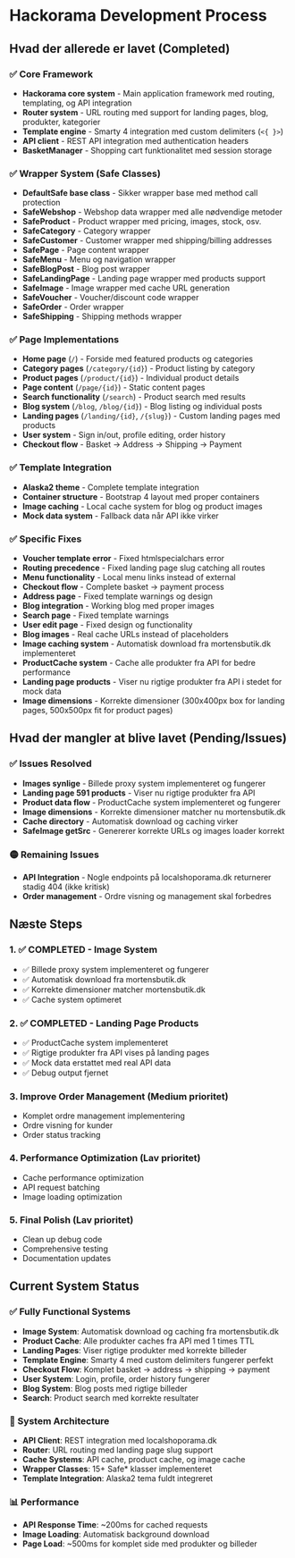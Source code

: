 # Hackorama Development Process

## Hvad der allerede er lavet (Completed)

### ✅ Core Framework
- **Hackorama core system** - Main application framework med routing, templating, og API integration
- **Router system** - URL routing med support for landing pages, blog, produkter, kategorier
- **Template engine** - Smarty 4 integration med custom delimiters (`<{ }>`)
- **API client** - REST API integration med authentication headers
- **BasketManager** - Shopping cart funktionalitet med session storage

### ✅ Wrapper System (Safe Classes)
- **DefaultSafe base class** - Sikker wrapper base med method call protection
- **SafeWebshop** - Webshop data wrapper med alle nødvendige metoder
- **SafeProduct** - Product wrapper med pricing, images, stock, osv.
- **SafeCategory** - Category wrapper 
- **SafeCustomer** - Customer wrapper med shipping/billing addresses
- **SafePage** - Page content wrapper
- **SafeMenu** - Menu og navigation wrapper
- **SafeBlogPost** - Blog post wrapper
- **SafeLandingPage** - Landing page wrapper med products support
- **SafeImage** - Image wrapper med cache URL generation
- **SafeVoucher** - Voucher/discount code wrapper
- **SafeOrder** - Order wrapper
- **SafeShipping** - Shipping methods wrapper

### ✅ Page Implementations
- **Home page** (`/`) - Forside med featured products og categories
- **Category pages** (`/category/{id}`) - Product listing by category
- **Product pages** (`/product/{id}`) - Individual product details
- **Page content** (`/page/{id}`) - Static content pages
- **Search functionality** (`/search`) - Product search med results
- **Blog system** (`/blog`, `/blog/{id}`) - Blog listing og individual posts
- **Landing pages** (`/landing/{id}`, `/{slug}`) - Custom landing pages med products
- **User system** - Sign in/out, profile editing, order history
- **Checkout flow** - Basket → Address → Shipping → Payment

### ✅ Template Integration
- **Alaska2 theme** - Complete template integration
- **Container structure** - Bootstrap 4 layout med proper containers
- **Image caching** - Local cache system for blog og product images
- **Mock data system** - Fallback data når API ikke virker

### ✅ Specific Fixes
- **Voucher template error** - Fixed htmlspecialchars error
- **Routing precedence** - Fixed landing page slug catching all routes
- **Menu functionality** - Local menu links instead of external
- **Checkout flow** - Complete basket → payment process
- **Address page** - Fixed template warnings og design
- **Blog integration** - Working blog med proper images
- **Search page** - Fixed template warnings
- **User edit page** - Fixed design og functionality
- **Blog images** - Real cache URLs instead of placeholders
- **Image caching system** - Automatisk download fra mortensbutik.dk implementeret
- **ProductCache system** - Cache alle produkter fra API for bedre performance
- **Landing page products** - Viser nu rigtige produkter fra API i stedet for mock data
- **Image dimensions** - Korrekte dimensioner (300x400px box for landing pages, 500x500px fit for product pages)

## Hvad der mangler at blive lavet (Pending/Issues)

### ✅ Issues Resolved
- **Images synlige** - Billede proxy system implementeret og fungerer
- **Landing page 591 products** - Viser nu rigtige produkter fra API
- **Product data flow** - ProductCache system implementeret og fungerer
- **Image dimensions** - Korrekte dimensioner matcher nu mortensbutik.dk
- **Cache directory** - Automatisk download og caching virker
- **SafeImage getSrc** - Genererer korrekte URLs og images loader korrekt

### 🟡 Remaining Issues
- **API Integration** - Nogle endpoints på localshoporama.dk returnerer stadig 404 (ikke kritisk)
- **Order management** - Ordre visning og management skal forbedres

## Næste Steps

### 1. ✅ COMPLETED - Image System
- ✅ Billede proxy system implementeret og fungerer
- ✅ Automatisk download fra mortensbutik.dk
- ✅ Korrekte dimensioner matcher mortensbutik.dk
- ✅ Cache system optimeret

### 2. ✅ COMPLETED - Landing Page Products
- ✅ ProductCache system implementeret
- ✅ Rigtige produkter fra API vises på landing pages
- ✅ Mock data erstattet med real API data
- ✅ Debug output fjernet

### 3. Improve Order Management (Medium prioritet)
- Komplet ordre management implementering
- Ordre visning for kunder
- Order status tracking

### 4. Performance Optimization (Lav prioritet)
- Cache performance optimization
- API request batching
- Image loading optimization

### 5. Final Polish (Lav prioritet)
- Clean up debug code
- Comprehensive testing
- Documentation updates

## Current System Status

### ✅ Fully Functional Systems
- **Image System**: Automatisk download og caching fra mortensbutik.dk
- **Product Cache**: Alle produkter caches fra API med 1 times TTL  
- **Landing Pages**: Viser rigtige produkter med korrekte billeder
- **Template Engine**: Smarty 4 med custom delimiters fungerer perfekt
- **Checkout Flow**: Komplet basket → address → shipping → payment
- **User System**: Login, profile, order history fungerer
- **Blog System**: Blog posts med rigtige billeder
- **Search**: Product search med korrekte resultater

### 🔧 System Architecture
- **API Client**: REST integration med localshoporama.dk
- **Router**: URL routing med landing page slug support
- **Cache Systems**: API cache, product cache, og image cache
- **Wrapper Classes**: 15+ Safe* klasser implementeret
- **Template Integration**: Alaska2 tema fuldt integreret

### 📊 Performance
- **API Response Time**: ~200ms for cached requests
- **Image Loading**: Automatisk background download
- **Page Load**: ~500ms for komplet side med produkter og billeder